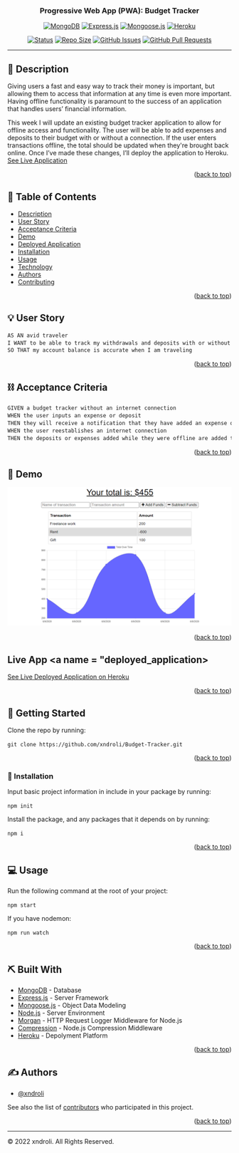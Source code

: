 <a name="readme-top"></a>

<h3 align="center">Progressive Web App (PWA): Budget Tracker</h3>

<div align="center">

[![MongoDB](https://img.shields.io/badge/MongoDB-green.svg)](https://www.mongodb.com/)
[![Express.js](https://img.shields.io/badge/expressjs-orange.svg)](https://expressjs.com/)
[![Mongoose.js](https://img.shields.io/badge/mongoosejs-red.svg)](https://mongoosejs.com/)
[![Heroku](https://img.shields.io/badge/heroku-purple.svg)](https://heroku.com/)

[![Status](https://img.shields.io/badge/status-active-success.svg)]()
[![Repo Size](https://img.shields.io/github/repo-size/xndroli/Budget-Tracker.svg)](https://github.com/xndroli/Budget-Tracker/issues)
[![GitHub Issues](https://img.shields.io/github/issues/xndroli/Budget-Tracker.svg)](https://github.com/xndroli/Budget-Tracker/issues)
[![GitHub Pull Requests](https://img.shields.io/github/issues-pr/xndroli/Budget-Tracker.svg)](https://github.com/xndroli/Budget-Tracker/pulls)

</div>

---

## 🔗 Description <a name = "description"></a>

Giving users a fast and easy way to track their money is important, but allowing them to access that information at any time is even more important. Having offline functionality is paramount to the success of an application that handles users’ financial information.

This week I will update an existing budget tracker application to allow for offline access and functionality. The user will be able to add expenses and deposits to their budget with or without a connection. If the user enters transactions offline, the total should be updated when they're brought back online. Once I’ve made these changes, I’ll deploy the application to Heroku. [See Live Application](https://young-shore-73823.herokuapp.com/)

<p align="right">(<a href="#readme-top">back to top</a>)</p>

## 📝 Table of Contents

- [Description](#description)
- [User Story](#user_story)
- [Acceptance Criteria](#acceptance_criteria)
- [Demo](#demo)
- [Deployed Application](#deployed_application)
- [Installation](#installation)
- [Usage](#usage)
- [Technology](#built_with)
- [Authors](#authors)
- [Contributing](../CONTRIBUTING.md)

<p align="right">(<a href="#readme-top">back to top</a>)</p>

## 💡 User Story <a name = "user_story"></a>

```md
AS AN avid traveler
I WANT to be able to track my withdrawals and deposits with or without a data/internet connection
SO THAT my account balance is accurate when I am traveling
```

<p align="right">(<a href="#readme-top">back to top</a>)</p>

## ⛓️ Acceptance Criteria <a name = "acceptance_criteria"></a>

```md
GIVEN a budget tracker without an internet connection
WHEN the user inputs an expense or deposit
THEN they will receive a notification that they have added an expense or deposit
WHEN the user reestablishes an internet connection
THEN the deposits or expenses added while they were offline are added to their transaction history and their totals are updated
```

<p align="right">(<a href="#readme-top">back to top</a>)</p>

## 📸 Demo <a name = "demo"></a>

[![Budget Tracker Deployed Progressive Web Application](./public/images/pwa-budget-tracker-demo.png)](https://young-shore-73823.herokuapp.com/)

<p align="right">(<a href="#readme-top">back to top</a>)</p>

## Live App <a name = "deployed_application>

[See Live Deployed Application on Heroku](https://young-shore-73823.herokuapp.com/)

<p align="right">(<a href="#readme-top">back to top</a>)</p>

## 🏁 Getting Started <a name = "getting_started"></a>

Clone the repo by running:

`git clone https://github.com/xndroli/Budget-Tracker.git `

<p align="right">(<a href="#readme-top">back to top</a>)</p>

### 💾 Installation <a name = "installation"></a>

Input basic project information in include in your package by running:

`npm init`

Install the package, and any packages that it depends on by running:

`npm i`

<p align="right">(<a href="#readme-top">back to top</a>)</p>

## 💻 Usage <a name="usage"></a>

Run the following command at the root of your project:

`npm start`

If you have nodemon:

`npm run watch`

<p align="right">(<a href="#readme-top">back to top</a>)</p>

## ⛏️ Built With <a name = "built_with"></a>

- [MongoDB](https://www.mongodb.com/) - Database
- [Express.js](https://expressjs.com/) - Server Framework
- [Mongoose.js](https://mongoosejs.com/) - Object Data Modeling
- [Node.js](https://nodejs.org/) - Server Environment
- [Morgan](https://github.com/expressjs/morgan) - HTTP Request Logger Middleware for Node.js
- [Compression](https://github.com/expressjs/compression) - Node.js Compression Middleware
- [Heroku](https://www.heroku.com/) - Depolyment Platform

<p align="right">(<a href="#readme-top">back to top</a>)</p>

## ✍️ Authors <a name = "authors"></a>

- [@xndroli](https://github.com/xndroli)

See also the list of [contributors](https://github.com/xndroli/Budget-Tracker/contributors) who participated in this project.

<p align="right">(<a href="#readme-top">back to top</a>)</p>

---

© 2022 xndroli. All Rights Reserved.

